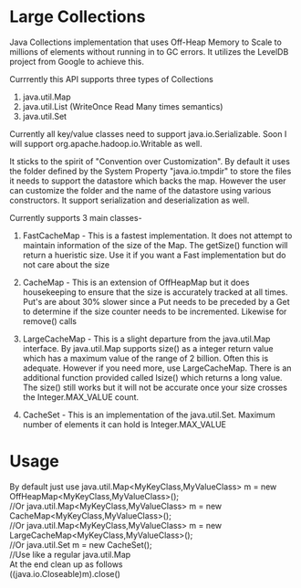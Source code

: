 Large Collections
================

Java Collections implementation that uses Off-Heap Memory to Scale to millions of elements without running in to GC errors. 
It utilizes the LevelDB project from Google to achieve this. 

Currrently this API supports three types of Collections
1. java.util.Map
2. java.util.List (WriteOnce Read Many times semantics)
3. java.util.Set

Currently all key/value classes need to support java.io.Serializable. Soon I will support org.apache.hadoop.io.Writable as well.

It sticks to the spirit of "Convention over Customization". By default it uses the folder defined by the System Property 
"java.io.tmpdir" to store the files it needs to support the datastore which backs the map. However the user can customize the
folder and the name of the datastore using various constructors. It support serialization and deserialization as well. 

Currently supports 3 main classes-
1. FastCacheMap - This is a fastest implementation. It does not attempt to maintain information of the size of the Map. The
getSize() function will return a hueristic size. Use it if you want a Fast implementation but do not care about the size

2. CacheMap - This is an extension of OffHeapMap but it does housekeeping to ensure that the size is accurately tracked at
all times. Put's are about 30% slower since a Put needs to be preceded by a Get to determine if the size counter needs to be
incremented. Likewise for remove() calls

3. LargeCacheMap - This is a slight departure from the java.util.Map interface. By java.util.Map supports size() as a 
integer return value which has a maximum value of the range of 2 billion. Often this is adequate. However if you need more,
use LargeCacheMap. There is an additional function provided called lsize() which returns a long value. The size() still works
but it will not be accurate once your size crosses the Integer.MAX_VALUE count.

3. CacheSet - This is an implementation of the java.util.Set. Maximum number of elements it can hold is Integer.MAX_VALUE

Usage
================

By default just use
java.util.Map<MyKeyClass,MyValueClass> m = new OffHeapMap<MyKeyClass,MyValueClass>();<br/>
//Or java.util.Map<MyKeyClass,MyValueClass> m = new CacheMap<MyKeyClass,MyValueClass>();<br/>
//Or java.util.Map<MyKeyClass,MyValueClass> m = new LargeCacheMap<MyKeyClass,MyValueClass>();<br/>
//Or java.util.Set<MyClass> m = new CacheSet<MyClass>();<br/>
//Use like a regular java.util.Map<br/>
At the end clean up as follows<br/>
((java.io.Closeable)m).close()<br/>
